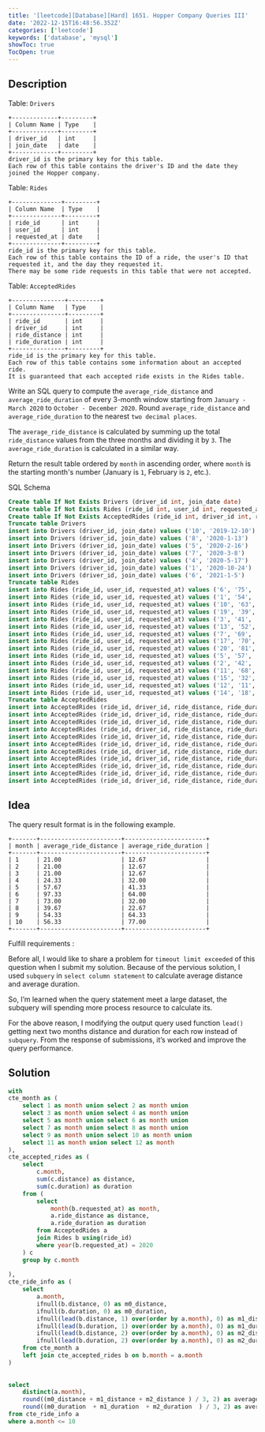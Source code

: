 ```yaml
---
title: '[leetcode][Database][Hard] 1651. Hopper Company Queries III'
date: '2022-12-15T16:48:56.352Z'
categories: ['leetcode']
keywords: ['database', 'mysql']
showToc: true
TocOpen: true
---
```


## Description

Table: `Drivers`
```
+-------------+---------+  
| Column Name | Type    |  
+-------------+---------+  
| driver_id   | int     |  
| join_date   | date    |  
+-------------+---------+  
driver_id is the primary key for this table.  
Each row of this table contains the driver's ID and the date they joined the Hopper company.
```

Table: `Rides`
```
+--------------+---------+  
| Column Name  | Type    |  
+--------------+---------+  
| ride_id      | int     |  
| user_id      | int     |  
| requested_at | date    |  
+--------------+---------+  
ride_id is the primary key for this table.  
Each row of this table contains the ID of a ride, the user's ID that requested it, and the day they requested it.  
There may be some ride requests in this table that were not accepted.
```

Table: `AcceptedRides`
```
+---------------+---------+  
| Column Name   | Type    |  
+---------------+---------+  
| ride_id       | int     |  
| driver_id     | int     |  
| ride_distance | int     |  
| ride_duration | int     |  
+---------------+---------+  
ride_id is the primary key for this table.  
Each row of this table contains some information about an accepted ride.  
It is guaranteed that each accepted ride exists in the Rides table.
```

Write an SQL query to compute the `average_ride_distance` and `average_ride_duration` of every 3-month window starting from `January - March 2020` to `October - December 2020`. Round `average_ride_distance` and `average_ride_duration` to the nearest `two decimal places`.

The `average_ride_distance` is calculated by summing up the total `ride_distance` values from the three months and dividing it by `3`. The `average_ride_duration` is calculated in a similar way.

Return the result table ordered by `month` in ascending order, where `month` is the starting month's number (January is `1`, February is `2`, etc.).

SQL Schema
```sql
Create table If Not Exists Drivers (driver_id int, join_date date)  
Create table If Not Exists Rides (ride_id int, user_id int, requested_at date)  
Create table If Not Exists AcceptedRides (ride_id int, driver_id int, ride_distance int, ride_duration int)  
Truncate table Drivers  
insert into Drivers (driver_id, join_date) values ('10', '2019-12-10')  
insert into Drivers (driver_id, join_date) values ('8', '2020-1-13')  
insert into Drivers (driver_id, join_date) values ('5', '2020-2-16')  
insert into Drivers (driver_id, join_date) values ('7', '2020-3-8')  
insert into Drivers (driver_id, join_date) values ('4', '2020-5-17')  
insert into Drivers (driver_id, join_date) values ('1', '2020-10-24')  
insert into Drivers (driver_id, join_date) values ('6', '2021-1-5')  
Truncate table Rides  
insert into Rides (ride_id, user_id, requested_at) values ('6', '75', '2019-12-9')  
insert into Rides (ride_id, user_id, requested_at) values ('1', '54', '2020-2-9')  
insert into Rides (ride_id, user_id, requested_at) values ('10', '63', '2020-3-4')  
insert into Rides (ride_id, user_id, requested_at) values ('19', '39', '2020-4-6')  
insert into Rides (ride_id, user_id, requested_at) values ('3', '41', '2020-6-3')  
insert into Rides (ride_id, user_id, requested_at) values ('13', '52', '2020-6-22')  
insert into Rides (ride_id, user_id, requested_at) values ('7', '69', '2020-7-16')  
insert into Rides (ride_id, user_id, requested_at) values ('17', '70', '2020-8-25')  
insert into Rides (ride_id, user_id, requested_at) values ('20', '81', '2020-11-2')  
insert into Rides (ride_id, user_id, requested_at) values ('5', '57', '2020-11-9')  
insert into Rides (ride_id, user_id, requested_at) values ('2', '42', '2020-12-9')  
insert into Rides (ride_id, user_id, requested_at) values ('11', '68', '2021-1-11')  
insert into Rides (ride_id, user_id, requested_at) values ('15', '32', '2021-1-17')  
insert into Rides (ride_id, user_id, requested_at) values ('12', '11', '2021-1-19')  
insert into Rides (ride_id, user_id, requested_at) values ('14', '18', '2021-1-27')  
Truncate table AcceptedRides  
insert into AcceptedRides (ride_id, driver_id, ride_distance, ride_duration) values ('10', '10', '63', '38')  
insert into AcceptedRides (ride_id, driver_id, ride_distance, ride_duration) values ('13', '10', '73', '96')  
insert into AcceptedRides (ride_id, driver_id, ride_distance, ride_duration) values ('7', '8', '100', '28')  
insert into AcceptedRides (ride_id, driver_id, ride_distance, ride_duration) values ('17', '7', '119', '68')  
insert into AcceptedRides (ride_id, driver_id, ride_distance, ride_duration) values ('20', '1', '121', '92')  
insert into AcceptedRides (ride_id, driver_id, ride_distance, ride_duration) values ('5', '7', '42', '101')  
insert into AcceptedRides (ride_id, driver_id, ride_distance, ride_duration) values ('2', '4', '6', '38')  
insert into AcceptedRides (ride_id, driver_id, ride_distance, ride_duration) values ('11', '8', '37', '43')  
insert into AcceptedRides (ride_id, driver_id, ride_distance, ride_duration) values ('15', '8', '108', '82')  
insert into AcceptedRides (ride_id, driver_id, ride_distance, ride_duration) values ('12', '8', '38', '34')  
insert into AcceptedRides (ride_id, driver_id, ride_distance, ride_duration) values ('14', '1', '90', '74')
```
## Idea

The query result format is in the following example.
```
+-------+-----------------------+-----------------------+  
| month | average_ride_distance | average_ride_duration |  
+-------+-----------------------+-----------------------+  
| 1     | 21.00                 | 12.67                 |  
| 2     | 21.00                 | 12.67                 |  
| 3     | 21.00                 | 12.67                 |  
| 4     | 24.33                 | 32.00                 |  
| 5     | 57.67                 | 41.33                 |  
| 6     | 97.33                 | 64.00                 |  
| 7     | 73.00                 | 32.00                 |  
| 8     | 39.67                 | 22.67                 |  
| 9     | 54.33                 | 64.33                 |  
| 10    | 56.33                 | 77.00                 |  
+-------+-----------------------+-----------------------+
```
Fulfill requirements :

Before all, I would like to share a problem for `timeout limit exceeded` of this question when I submit my solution. Because of the pervious solution, I used `subquery` in `select column statement` to calculate average distance and average duration.

So, I’m learned when the query statement meet a large dataset, the subquery will spending more process resource to calculate its.

For the above reason, I modifying the output query used function `lead()` getting next two months distance and duration for each row instead of `subquery`. From the response of submissions, it’s worked and improve the query performance.

## Solution
```sql
with  
cte_month as (  
    select 1 as month union select 2 as month union  
    select 3 as month union select 4 as month union  
    select 5 as month union select 6 as month union  
    select 7 as month union select 8 as month union  
    select 9 as month union select 10 as month union  
    select 11 as month union select 12 as month  
),  
cte_accepted_rides as (  
    select   
        c.month,  
        sum(c.distance) as distance,  
        sum(c.duration) as duration  
    from (  
        select  
            month(b.requested_at) as month,  
            a.ride_distance as distance,  
            a.ride_duration as duration  
        from AcceptedRides a  
        join Rides b using(ride_id)  
        where year(b.requested_at) = 2020  
    ) c  
    group by c.month  
      
),  
cte_ride_info as (  
    select  
        a.month,  
        ifnull(b.distance, 0) as m0_distance,  
        ifnull(b.duration, 0) as m0_duration,  
        ifnull(lead(b.distance, 1) over(order by a.month), 0) as m1_distance,  
        ifnull(lead(b.duration, 1) over(order by a.month), 0) as m1_duration,  
        ifnull(lead(b.distance, 2) over(order by a.month), 0) as m2_distance,  
        ifnull(lead(b.duration, 2) over(order by a.month), 0) as m2_duration  
    from cte_month a  
    left join cte_accepted_rides b on b.month = a.month  
)  
  
  
select  
    distinct(a.month),  
    round((m0_distance + m1_distance + m2_distance ) / 3, 2) as average_ride_distance,  
    round((m0_duration  + m1_duration  + m2_duration  ) / 3, 2) as average_ride_duration  
from cte_ride_info a  
where a.month <= 10
```